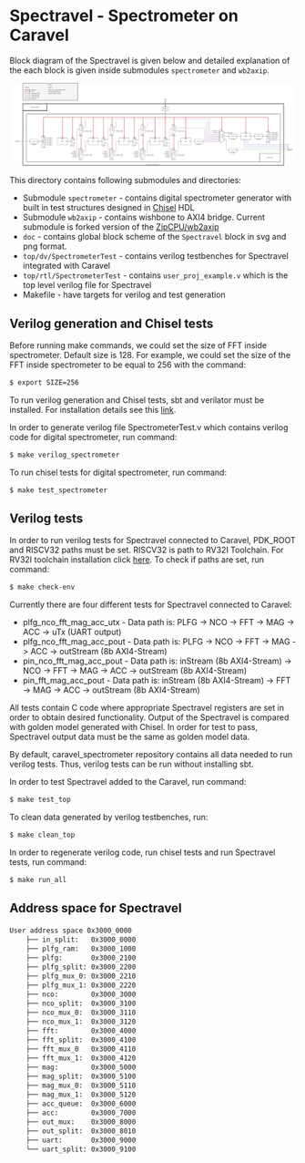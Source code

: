 # Spectravel - Spectrometer on Caravel  

Block diagram of the Spectravel is given below and detailed explanation of the each block is given inside submodules `spectrometer` and `wb2axip`.

![Global block scheme of the Spectravel](./doc/SpectrometerTest.svg)

This directory contains following submodules and directories:

* Submodule `spectrometer` -  contains digital spectrometer generator with built in test structures designed in [Chisel](http://www.chisel-lang.org) HDL
* Submodule  `wb2axip` - contains wishbone to AXI4 bridge. Current submodule is forked version of the [ZipCPU/wb2axip](https://github.com/ZipCPU/wb2axip)
* `doc` - contains global block scheme of the `Spectravel` block in svg and png format.
* `top/dv/SpectrometerTest` - contains verilog testbenches for Spectravel integrated with Caravel
* `top/rtl/SpectrometerTest` - contains `user_proj_example.v` which is the top level verilog file for Spectravel
* Makefile - have targets for verilog and test generation 

## Verilog generation and Chisel tests

Before running make commands, we could set the size of FFT inside spectrometer. Default size is 128. For example, we could set the size of the FFT inside spectrometer to be equal to 256 with the command:
```sh
$ export SIZE=256
```
To run verilog generation and Chisel tests, sbt and verilator must be installed. For installation details see this [link](https://chipyard.readthedocs.io/en/latest/Chipyard-Basics/Initial-Repo-Setup.html#requirements).

In order to generate verilog file SpectrometerTest.v which contains verilog code for digital spectrometer, run command:
```sh
$ make verilog_spectrometer
```
To run chisel tests for digital spectrometer, run command:
```sh
$ make test_spectrometer
```

## Verilog tests

In order to run verilog tests for Spectravel connected to Caravel, PDK_ROOT and RISCV32 paths must be set. RISCV32 is path to RV32I Toolchain. For RV32I toolchain installation click [here](https://github.com/cliffordwolf/picorv32#building-a-pure-rv32i-toolchain). To check if paths are set, run command:
```sh
$ make check-env
```
Currently there are four different tests for Spectravel connected to Caravel:
* plfg_nco_fft_mag_acc_utx - Data path is: PLFG -> NCO -> FFT -> MAG -> ACC -> uTx (UART output) 
* plfg_nco_fft_mag_acc_pout - Data path is: PLFG -> NCO -> FFT -> MAG -> ACC -> outStream (8b AXI4-Stream)
* pin_nco_fft_mag_acc_pout - Data path is: inStream (8b AXI4-Stream) -> NCO -> FFT -> MAG -> ACC -> outStream (8b AXI4-Stream)
* pin_fft_mag_acc_pout - Data path is: inStream (8b AXI4-Stream) -> FFT -> MAG -> ACC -> outStream (8b AXI4-Stream)

All tests contain C code where appropriate Spectravel registers are set in order to obtain desired functionality. Output of the Spectravel is compared with golden model generated with Chisel. In order for test to pass, Spectravel output data must be the same as golden model data.

By default, caravel_spectrometer repository contains all data needed to run verilog tests. Thus, verilog tests can be run without installing sbt.

In order to test Spectravel added to the Caravel, run command:
```sh
$ make test_top
```
To clean data generated by verilog testbenches, run:
```sh
$ make clean_top
```

In order to regenerate verilog code, run chisel tests and run Spectravel tests, run command:
```sh
$ make run_all
```

## Address space for Spectravel
```
User address space 0x3000_0000
    ├── in_split:   0x3000_0000
    ├── plfg_ram:   0x3000_1000
    ├── plfg:       0x3000_2100
    ├── plfg_split: 0x3000_2200
    ├── plfg_mux_0: 0x3000_2210
    ├── plfg_mux_1: 0x3000_2220
    ├── nco:        0x3000_3000
    ├── nco_split:  0x3000_3100
    ├── nco_mux_0:  0x3000_3110
    ├── nco_mux_1:  0x3000_3120
    ├── fft:        0x3000_4000
    ├── fft_split:  0x3000_4100
    ├── fft_mux_0   0x3000_4110
    ├── fft_mux_1:  0x3000_4120
    ├── mag:        0x3000_5000
    ├── mag_split:  0x3000_5100
    ├── mag_mux_0:  0x3000_5110
    ├── mag_mux_1:  0x3000_5120
    ├── acc_queue:  0x3000_6000
    ├── acc:        0x3000_7000
    ├── out_mux:    0x3000_8000
    ├── out_split:  0x3000_8010
    ├── uart:       0x3000_9000
    └── uart_split: 0x3000_9100
```